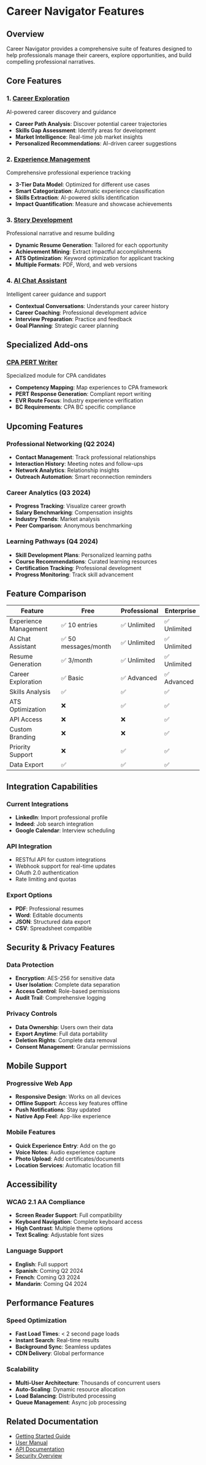 # Career Navigator Features

## Overview

Career Navigator provides a comprehensive suite of features designed to help professionals manage their careers, explore opportunities, and build compelling professional narratives.

## Core Features

### 1. [Career Exploration](./career-exploration.md)
AI-powered career discovery and guidance
- **Career Path Analysis**: Discover potential career trajectories
- **Skills Gap Assessment**: Identify areas for development
- **Market Intelligence**: Real-time job market insights
- **Personalized Recommendations**: AI-driven career suggestions

### 2. [Experience Management](./experience-management.md)
Comprehensive professional experience tracking
- **3-Tier Data Model**: Optimized for different use cases
- **Smart Categorization**: Automatic experience classification
- **Skills Extraction**: AI-powered skills identification
- **Impact Quantification**: Measure and showcase achievements

### 3. [Story Development](./story-development.md)
Professional narrative and resume building
- **Dynamic Resume Generation**: Tailored for each opportunity
- **Achievement Mining**: Extract impactful accomplishments
- **ATS Optimization**: Keyword optimization for applicant tracking
- **Multiple Formats**: PDF, Word, and web versions

### 4. [AI Chat Assistant](./ai-chat-assistant.md)
Intelligent career guidance and support
- **Contextual Conversations**: Understands your career history
- **Career Coaching**: Professional development advice
- **Interview Preparation**: Practice and feedback
- **Goal Planning**: Strategic career planning

## Specialized Add-ons

### [CPA PERT Writer](./cpa-pert-writer.md)
Specialized module for CPA candidates
- **Competency Mapping**: Map experiences to CPA framework
- **PERT Response Generation**: Compliant report writing
- **EVR Route Focus**: Industry experience verification
- **BC Requirements**: CPA BC specific compliance

## Upcoming Features

### Professional Networking (Q2 2024)
- **Contact Management**: Track professional relationships
- **Interaction History**: Meeting notes and follow-ups
- **Network Analytics**: Relationship insights
- **Outreach Automation**: Smart reconnection reminders

### Career Analytics (Q3 2024)
- **Progress Tracking**: Visualize career growth
- **Salary Benchmarking**: Compensation insights
- **Industry Trends**: Market analysis
- **Peer Comparison**: Anonymous benchmarking

### Learning Pathways (Q4 2024)
- **Skill Development Plans**: Personalized learning paths
- **Course Recommendations**: Curated learning resources
- **Certification Tracking**: Professional development
- **Progress Monitoring**: Track skill advancement

## Feature Comparison

| Feature | Free | Professional | Enterprise |
|---------|------|--------------|------------|
| Experience Management | ✅ 10 entries | ✅ Unlimited | ✅ Unlimited |
| AI Chat Assistant | ✅ 50 messages/month | ✅ Unlimited | ✅ Unlimited |
| Resume Generation | ✅ 3/month | ✅ Unlimited | ✅ Unlimited |
| Career Exploration | ✅ Basic | ✅ Advanced | ✅ Advanced |
| Skills Analysis | ✅ | ✅ | ✅ |
| ATS Optimization | ❌ | ✅ | ✅ |
| API Access | ❌ | ❌ | ✅ |
| Custom Branding | ❌ | ❌ | ✅ |
| Priority Support | ❌ | ✅ | ✅ |
| Data Export | ✅ | ✅ | ✅ |

## Integration Capabilities

### Current Integrations
- **LinkedIn**: Import professional profile
- **Indeed**: Job search integration
- **Google Calendar**: Interview scheduling

### API Integration
- RESTful API for custom integrations
- Webhook support for real-time updates
- OAuth 2.0 authentication
- Rate limiting and quotas

### Export Options
- **PDF**: Professional resumes
- **Word**: Editable documents
- **JSON**: Structured data export
- **CSV**: Spreadsheet compatible

## Security & Privacy Features

### Data Protection
- **Encryption**: AES-256 for sensitive data
- **User Isolation**: Complete data separation
- **Access Control**: Role-based permissions
- **Audit Trail**: Comprehensive logging

### Privacy Controls
- **Data Ownership**: Users own their data
- **Export Anytime**: Full data portability
- **Deletion Rights**: Complete data removal
- **Consent Management**: Granular permissions

## Mobile Support

### Progressive Web App
- **Responsive Design**: Works on all devices
- **Offline Support**: Access key features offline
- **Push Notifications**: Stay updated
- **Native App Feel**: App-like experience

### Mobile Features
- **Quick Experience Entry**: Add on the go
- **Voice Notes**: Audio experience capture
- **Photo Upload**: Add certificates/documents
- **Location Services**: Automatic location fill

## Accessibility

### WCAG 2.1 AA Compliance
- **Screen Reader Support**: Full compatibility
- **Keyboard Navigation**: Complete keyboard access
- **High Contrast**: Multiple theme options
- **Text Scaling**: Adjustable font sizes

### Language Support
- **English**: Full support
- **Spanish**: Coming Q2 2024
- **French**: Coming Q3 2024
- **Mandarin**: Coming Q4 2024

## Performance Features

### Speed Optimization
- **Fast Load Times**: < 2 second page loads
- **Instant Search**: Real-time results
- **Background Sync**: Seamless updates
- **CDN Delivery**: Global performance

### Scalability
- **Multi-User Architecture**: Thousands of concurrent users
- **Auto-Scaling**: Dynamic resource allocation
- **Load Balancing**: Distributed processing
- **Queue Management**: Async job processing

## Related Documentation

- [Getting Started Guide](../guides/getting-started.md)
- [User Manual](../guides/user-manual.md)
- [API Documentation](../api/README.md)
- [Security Overview](../architecture/security-architecture.md)